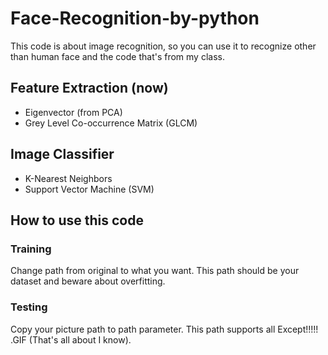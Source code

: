 # Face-Recognition-by-python
This code is about image recognition, so you can use it to recognize other than human face and the code that's from my class.

## Feature Extraction (now)
  - Eigenvector (from PCA)
  - Grey Level Co-occurrence Matrix (GLCM)

## Image Classifier
  - K-Nearest Neighbors
  - Support Vector Machine (SVM)

## How to use this code
  ### Training
  Change path from original to what you want. This path should be your dataset and beware about overfitting.
  ### Testing 
  Copy your picture path to path parameter. This path supports all Except!!!!! .GIF (That's all about I know).
